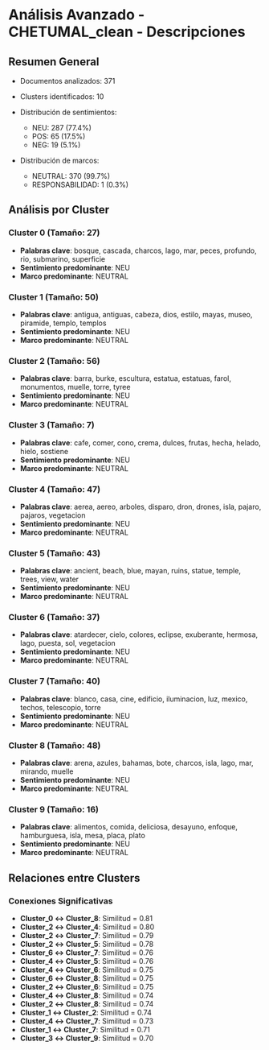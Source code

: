 # Análisis Avanzado - CHETUMAL_clean - Descripciones

## Resumen General

- Documentos analizados: 371
- Clusters identificados: 10
- Distribución de sentimientos:
  - NEU: 287 (77.4%)
  - POS: 65 (17.5%)
  - NEG: 19 (5.1%)

- Distribución de marcos:
  - NEUTRAL: 370 (99.7%)
  - RESPONSABILIDAD: 1 (0.3%)

## Análisis por Cluster

### Cluster 0 (Tamaño: 27)
- **Palabras clave**: bosque, cascada, charcos, lago, mar, peces, profundo, rio, submarino, superficie
- **Sentimiento predominante**: NEU
- **Marco predominante**: NEUTRAL

### Cluster 1 (Tamaño: 50)
- **Palabras clave**: antigua, antiguas, cabeza, dios, estilo, mayas, museo, piramide, templo, templos
- **Sentimiento predominante**: NEU
- **Marco predominante**: NEUTRAL

### Cluster 2 (Tamaño: 56)
- **Palabras clave**: barra, burke, escultura, estatua, estatuas, farol, monumentos, muelle, torre, tyree
- **Sentimiento predominante**: NEU
- **Marco predominante**: NEUTRAL

### Cluster 3 (Tamaño: 7)
- **Palabras clave**: cafe, comer, cono, crema, dulces, frutas, hecha, helado, hielo, sostiene
- **Sentimiento predominante**: NEU
- **Marco predominante**: NEUTRAL

### Cluster 4 (Tamaño: 47)
- **Palabras clave**: aerea, aereo, arboles, disparo, dron, drones, isla, pajaro, pajaros, vegetacion
- **Sentimiento predominante**: NEU
- **Marco predominante**: NEUTRAL

### Cluster 5 (Tamaño: 43)
- **Palabras clave**: ancient, beach, blue, mayan, ruins, statue, temple, trees, view, water
- **Sentimiento predominante**: NEU
- **Marco predominante**: NEUTRAL

### Cluster 6 (Tamaño: 37)
- **Palabras clave**: atardecer, cielo, colores, eclipse, exuberante, hermosa, lago, puesta, sol, vegetacion
- **Sentimiento predominante**: NEU
- **Marco predominante**: NEUTRAL

### Cluster 7 (Tamaño: 40)
- **Palabras clave**: blanco, casa, cine, edificio, iluminacion, luz, mexico, techos, telescopio, torre
- **Sentimiento predominante**: NEU
- **Marco predominante**: NEUTRAL

### Cluster 8 (Tamaño: 48)
- **Palabras clave**: arena, azules, bahamas, bote, charcos, isla, lago, mar, mirando, muelle
- **Sentimiento predominante**: NEU
- **Marco predominante**: NEUTRAL

### Cluster 9 (Tamaño: 16)
- **Palabras clave**: alimentos, comida, deliciosa, desayuno, enfoque, hamburguesa, isla, mesa, placa, plato
- **Sentimiento predominante**: NEU
- **Marco predominante**: NEUTRAL

## Relaciones entre Clusters

### Conexiones Significativas
- **Cluster_0 ↔ Cluster_8**: Similitud = 0.81
- **Cluster_2 ↔ Cluster_4**: Similitud = 0.80
- **Cluster_2 ↔ Cluster_7**: Similitud = 0.79
- **Cluster_2 ↔ Cluster_5**: Similitud = 0.78
- **Cluster_6 ↔ Cluster_7**: Similitud = 0.76
- **Cluster_4 ↔ Cluster_5**: Similitud = 0.76
- **Cluster_4 ↔ Cluster_6**: Similitud = 0.75
- **Cluster_6 ↔ Cluster_8**: Similitud = 0.75
- **Cluster_2 ↔ Cluster_6**: Similitud = 0.75
- **Cluster_4 ↔ Cluster_8**: Similitud = 0.74
- **Cluster_2 ↔ Cluster_8**: Similitud = 0.74
- **Cluster_1 ↔ Cluster_2**: Similitud = 0.74
- **Cluster_4 ↔ Cluster_7**: Similitud = 0.73
- **Cluster_1 ↔ Cluster_7**: Similitud = 0.71
- **Cluster_3 ↔ Cluster_9**: Similitud = 0.70